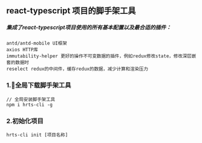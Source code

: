 ## react-typescript 项目的脚手架工具
##### 集成了react-typescript项目使用的所有基本配置以及最合适的插件：
```
antd/antd-mobile UI框架
axios HTTP库
immutability-helper 更好的操作不可变数据的插件，例如redux修改state，修改深层嵌套的数据时
reselect redux的中间件，缓存redux的数据，减少计算和渲染压力
```
### 1.全局下载脚手架工具
```
// 全局安装脚手架工具
npm i hrts-cli -g
```
### 2.初始化项目
```
hrts-cli init [项目名称]
```